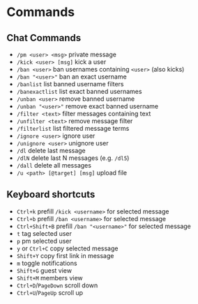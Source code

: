 # Commands

## Chat Commands
- `/pm <user> <msg>` private message
- `/kick <user> [msg]` kick a user
- `/ban <user>` ban usernames containing `<user>` (also kicks)
- `/ban "<user>"` ban an exact username
- `/banlist` list banned username filters
- `/banexactlist` list exact banned usernames
- `/unban <user>` remove banned username
- `/unban "<user>"` remove exact banned username
- `/filter <text>` filter messages containing text
- `/unfilter <text>` remove message filter
- `/filterlist` list filtered message terms
- `/ignore <user>` ignore user
- `/unignore <user>` unignore user
- `/dl` delete last message
- `/dlN` delete last N messages (e.g. `/dl5`)
- `/dall` delete all messages
- `/u <path> [@target] [msg]` upload file

## Keyboard shortcuts
- `Ctrl+k` prefill `/kick <username>` for selected message
- `Ctrl+b` prefill `/ban <username>` for selected message
- `Ctrl+Shift+B` prefill `/ban "<username>"` for selected message
- `t` tag selected user
- `p` pm selected user
- `y` or `Ctrl+C` copy selected message
- `Shift+Y` copy first link in message
- `m` toggle notifications
- `Shift+G` guest view
- `Shift+M` members view
- `Ctrl+D`/`PageDown` scroll down
- `Ctrl+U`/`PageUp` scroll up
